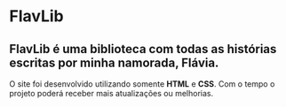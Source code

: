 # FlavLib
## FlavLib é uma biblioteca com todas as histórias escritas por minha namorada, Flávia. 
O site foi desenvolvido utilizando somente **HTML** e **CSS**.  Com o tempo o projeto poderá receber mais atualizações ou melhorias. 

